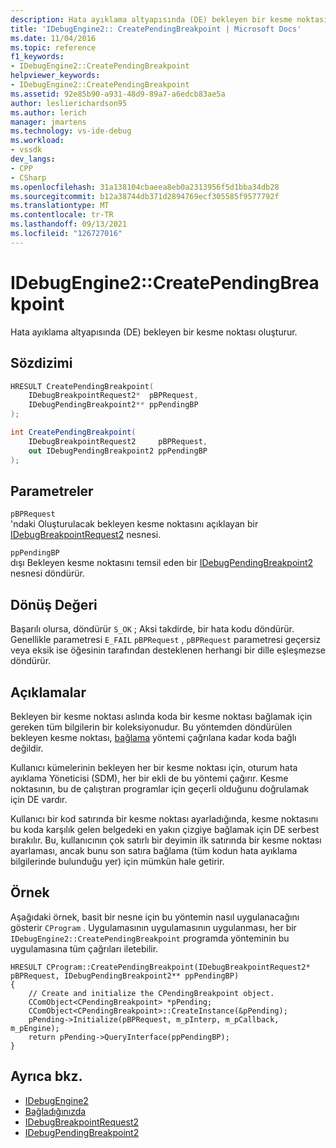 ```yaml
---
description: Hata ayıklama altyapısında (DE) bekleyen bir kesme noktası oluşturur.
title: 'IDebugEngine2:: CreatePendingBreakpoint | Microsoft Docs'
ms.date: 11/04/2016
ms.topic: reference
f1_keywords:
- IDebugEngine2::CreatePendingBreakpoint
helpviewer_keywords:
- IDebugEngine2::CreatePendingBreakpoint
ms.assetid: 92e85b90-a931-48d9-89a7-a6edcb83ae5a
author: leslierichardson95
ms.author: lerich
manager: jmartens
ms.technology: vs-ide-debug
ms.workload:
- vssdk
dev_langs:
- CPP
- CSharp
ms.openlocfilehash: 31a138104cbaeea8eb0a2313956f5d1bba34db28
ms.sourcegitcommit: b12a38744db371d2894769ecf305585f9577792f
ms.translationtype: MT
ms.contentlocale: tr-TR
ms.lasthandoff: 09/13/2021
ms.locfileid: "126727016"
---
```

# <a name="idebugengine2creatependingbreakpoint"></a>IDebugEngine2::CreatePendingBreakpoint
Hata ayıklama altyapısında (DE) bekleyen bir kesme noktası oluşturur.

## <a name="syntax"></a>Sözdizimi

```cpp
HRESULT CreatePendingBreakpoint(
    IDebugBreakpointRequest2*  pBPRequest,
    IDebugPendingBreakpoint2** ppPendingBP
);
```

```csharp
int CreatePendingBreakpoint(
    IDebugBreakpointRequest2     pBPRequest,
    out IDebugPendingBreakpoint2 ppPendingBP
);
```

## <a name="parameters"></a>Parametreler
`pBPRequest`\
'ndaki Oluşturulacak bekleyen kesme noktasını açıklayan bir [IDebugBreakpointRequest2](../../../extensibility/debugger/reference/idebugbreakpointrequest2.md) nesnesi.

`ppPendingBP`\
dışı Bekleyen kesme noktasını temsil eden bir [IDebugPendingBreakpoint2](../../../extensibility/debugger/reference/idebugpendingbreakpoint2.md) nesnesi döndürür.

## <a name="return-value"></a>Dönüş Değeri
Başarılı olursa, döndürür `S_OK` ; Aksi takdirde, bir hata kodu döndürür. Genellikle parametresi `E_FAIL` `pBPRequest` , `pBPRequest` parametresi geçersiz veya eksik ise öğesinin tarafından desteklenen herhangi bir dille eşleşmezse döndürür.

## <a name="remarks"></a>Açıklamalar
Bekleyen bir kesme noktası aslında koda bir kesme noktası bağlamak için gereken tüm bilgilerin bir koleksiyonudur. Bu yöntemden döndürülen bekleyen kesme noktası, [bağlama](../../../extensibility/debugger/reference/idebugpendingbreakpoint2-bind.md) yöntemi çağrılana kadar koda bağlı değildir.

Kullanıcı kümelerinin bekleyen her bir kesme noktası için, oturum hata ayıklama Yöneticisi (SDM), her bir ekli de bu yöntemi çağırır. Kesme noktasının, bu de çalıştıran programlar için geçerli olduğunu doğrulamak için DE vardır.

Kullanıcı bir kod satırında bir kesme noktası ayarladığında, kesme noktasını bu koda karşılık gelen belgedeki en yakın çizgiye bağlamak için DE serbest bırakılır. Bu, kullanıcının çok satırlı bir deyimin ilk satırında bir kesme noktası ayarlaması, ancak bunu son satıra bağlama (tüm kodun hata ayıklama bilgilerinde bulunduğu yer) için mümkün hale getirir.

## <a name="example"></a>Örnek
Aşağıdaki örnek, basit bir nesne için bu yöntemin nasıl uygulanacağını gösterir `CProgram` . Uygulamasının uygulamasının uygulanması, her bir `IDebugEngine2::CreatePendingBreakpoint` programda yönteminin bu uygulamasına tüm çağrıları iletebilir.

```
HRESULT CProgram::CreatePendingBreakpoint(IDebugBreakpointRequest2* pBPRequest, IDebugPendingBreakpoint2** ppPendingBP)
{
    // Create and initialize the CPendingBreakpoint object.
    CComObject<CPendingBreakpoint> *pPending;
    CComObject<CPendingBreakpoint>::CreateInstance(&pPending);
    pPending->Initialize(pBPRequest, m_pInterp, m_pCallback, m_pEngine);
    return pPending->QueryInterface(ppPendingBP);
}
```

## <a name="see-also"></a>Ayrıca bkz.
- [IDebugEngine2](../../../extensibility/debugger/reference/idebugengine2.md)
- [Bağladığınızda](../../../extensibility/debugger/reference/idebugpendingbreakpoint2-bind.md)
- [IDebugBreakpointRequest2](../../../extensibility/debugger/reference/idebugbreakpointrequest2.md)
- [IDebugPendingBreakpoint2](../../../extensibility/debugger/reference/idebugpendingbreakpoint2.md)
